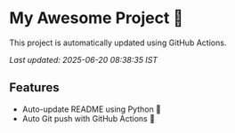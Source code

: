 # My Awesome Project 🚀

This project is automatically updated using GitHub Actions.

_Last updated: 2025-06-20 08:38:35 IST_

## Features
- Auto-update README using Python 🐍
- Auto Git push with GitHub Actions 🤖
